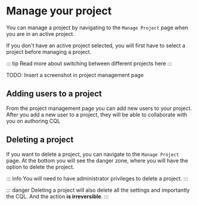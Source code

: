 # Manage your project

You can manage a project by navigating to the `Manage Project` page when you are in an active project.

If you don't have an active project selected, you will first have to select a project before managing a project.

::: tip
Read more about switching between different projects here
:::

TODO: Insert a screenshot in project management page

## Adding users to a project

From the project management page you can add new users to your project. After you add a new user to a project, they will be able to collaborate with you on authoring CQL

## Deleting a project

If you want to delete a project, you can navigate to the `Manage Project` page. At the bottom you will see the danger zone, where you will have the option to delete the project.

::: info
You will need to have administrator privileges to delete a project.
:::

::: danger
Deleting a project will also delete all the settings and importantly the CQL. And the action **is irreversible**.
:::

